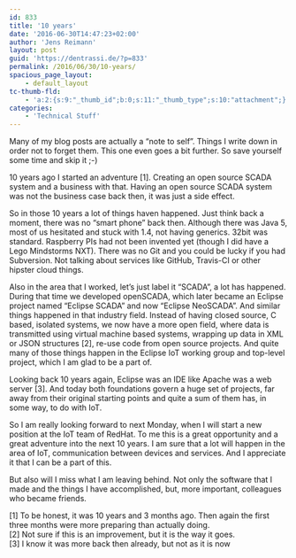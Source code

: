```yaml
---
id: 833
title: '10 years'
date: '2016-06-30T14:47:23+02:00'
author: 'Jens Reimann'
layout: post
guid: 'https://dentrassi.de/?p=833'
permalink: /2016/06/30/10-years/
spacious_page_layout:
    - default_layout
tc-thumb-fld:
    - 'a:2:{s:9:"_thumb_id";b:0;s:11:"_thumb_type";s:10:"attachment";}'
categories:
    - 'Technical Stuff'
---
```


Many of my blog posts are actually a “note to self”. Things I write down in order not to forget them. This one even goes a bit further. So save yourself some time and skip it ;-)

10 years ago I started an adventure \[1\]. Creating an open source SCADA system and a business with that. Having an open source SCADA system was not the business case back then, it was just a side effect.

So in those 10 years a lot of things haven happened. Just think back a moment, there was no “smart phone” back then. Although there was Java 5, most of us hesitated and stuck with 1.4, not having generics. 32bit was standard. Raspberry PIs had not been invented yet (though I did have a Lego Mindstorms NXT). There was no Git and you could be lucky if you had Subversion. Not talking about services like GitHub, Travis-CI or other hipster cloud things.

Also in the area that I worked, let’s just label it “SCADA”, a lot has happened. During that time we developed openSCADA, which later became an Eclipse project named “Eclipse SCADA” and now “Eclipse NeoSCADA”. And similar things happened in that industry field. Instead of having closed source, C based, isolated systems, we now have a more open field, where data is transmitted using virtual machine based systems, wrapping up data in XML or JSON structures \[2\], re-use code from open source projects. And quite many of those things happen in the Eclipse IoT working group and top-level project, which I am glad to be a part of.

Looking back 10 years again, Eclipse was an IDE like Apache was a web server \[3\]. And today both foundations govern a huge set of projects, far away from their original starting points and quite a sum of them has, in some way, to do with IoT.

So I am really looking forward to next Monday, when I will start a new position at the IoT team of RedHat. To me this is a great opportunity and a great adventure into the next 10 years. I am sure that a lot will happen in the area of IoT, communication between devices and services. And I appreciate it that I can be a part of this.

But also will I miss what I am leaving behind. Not only the software that I made and the things I have accomplished, but, more important, colleagues who became friends.

\[1\] To be honest, it was 10 years and 3 months ago. Then again the first three months were more preparing than actually doing.  
\[2\] Not sure if this is an improvement, but it is the way it goes.  
\[3\] I know it was more back then already, but not as it is now
